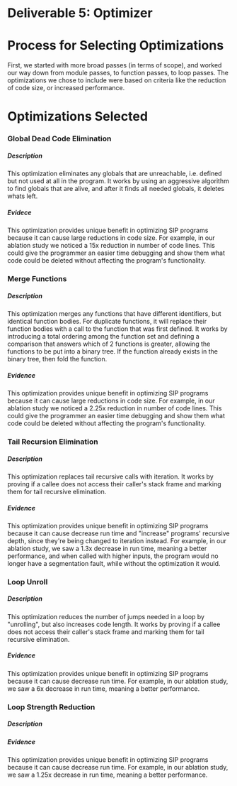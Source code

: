 Deliverable 5: Optimizer
=========

# Process for Selecting Optimizations
First, we started with more broad passes (in terms of scope), and worked our way down from module passes, to function passes, to loop passes. The optimizations we chose to include were based on criteria like the reduction of code size, or increased performance.

# Optimizations Selected
### Global Dead Code Elimination
##### Description 
This optimization eliminates any globals that are unreachable, i.e. defined but not used at all in the program. It works by using an aggressive algorithm to find globals that are alive, and after it finds all needed globals, it deletes whats left.

##### Evidece
This optimization provides unique benefit in optimizing SIP programs because it can cause large reductions in code size. For example, in our ablation study we noticed a 15x reduction in number of code lines. This could give the programmer an easier time debugging and show them what code could be deleted without affecting the program's functionality.


### Merge Functions
##### Description 
This optimization merges any functions that have different identifiers, but identical function bodies. For duplicate functions, it will replace their function bodies with a call to the function that was first defined. It works by introducing a total ordering among the function set and defining a comparison that answers which of 2 functions is greater, allowing the functions to be put into a binary tree. If the function already exists in the binary tree, then fold the function.

##### Evidence
This optimization provides unique benefit in optimizing SIP programs because it can cause large reductions in code size. For example, in our ablation study we noticed a 2.25x reduction in number of code lines. This could give the programmer an easier time debugging and show them what code could be deleted without affecting the program's functionality.


### Tail Recursion Elimination
##### Description 
This optimization replaces tail recursive calls with iteration. It works by proving if a callee does not access their caller's stack frame and marking them for tail recursive elimination.

##### Evidence
This optimization provides unique benefit in optimizing SIP programs because it can cause decrease run time and "increase" programs' recursive depth, since they're being changed to iteration instead. For example, in our ablation study, we saw a 1.3x decrease in run time, meaning a better performance, and when called with higher inputs, the program would no longer have a segmentation fault, while without the optimization it would.


### Loop Unroll
##### Description
This optimization reduces the number of jumps needed in a loop by "unrolling", but also increases code length. It works by proving if a callee does not access their caller's stack frame and marking them for tail recursive elimination.

##### Evidence
This optimization provides unique benefit in optimizing SIP programs because it can cause decrease run time. For example, in our ablation study, we saw a 6x decrease in run time, meaning a better performance.


### Loop Strength Reduction
##### Description

##### Evidence
This optimization provides unique benefit in optimizing SIP programs because it can cause decrease run time. For example, in our ablation study, we saw a 1.25x decrease in run time, meaning a better performance.
